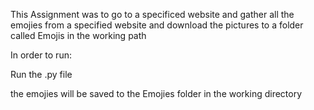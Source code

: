 This Assignment was to go to a specificed website and gather all the emojies from a specified website and download the pictures to a folder called Emojis in the working path

In order to run:

Run the .py file

the emojies will be saved to the Emojies folder in the working directory
